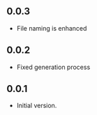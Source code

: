 ## 0.0.3

- File naming is enhanced

## 0.0.2

- Fixed generation process

## 0.0.1

- Initial version.
